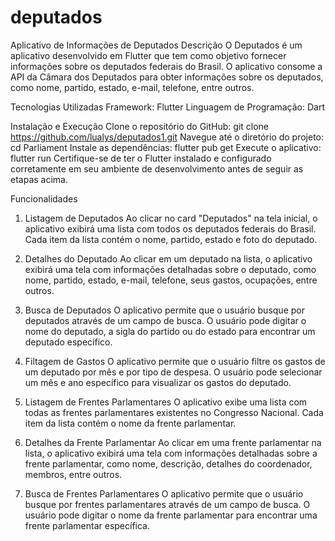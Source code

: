 # deputados
Aplicativo de Informações de Deputados
Descrição
O Deputados é um aplicativo desenvolvido em Flutter que tem como objetivo fornecer informações sobre os deputados federais do Brasil. O aplicativo consome a API da Câmara dos Deputados para obter informações sobre os deputados, como nome, partido, estado, e-mail, telefone, entre outros.

Tecnologias Utilizadas
Framework: Flutter
Linguagem de Programação: Dart

Instalação e Execução
Clone o repositório do GitHub:
git clone https://github.com/lualys/deputados1.git
Navegue até o diretório do projeto:
cd Parliament
Instale as dependências:
flutter pub get
Execute o aplicativo:
flutter run
Certifique-se de ter o Flutter instalado e configurado corretamente em seu ambiente de desenvolvimento antes de seguir as etapas acima.

Funcionalidades
1. Listagem de Deputados
Ao clicar no card "Deputados" na tela inicial, o aplicativo exibirá uma lista com todos os deputados federais do Brasil. Cada item da lista contém o nome, partido, estado e foto do deputado.

2. Detalhes do Deputado
Ao clicar em um deputado na lista, o aplicativo exibirá uma tela com informações detalhadas sobre o deputado, como nome, partido, estado, e-mail, telefone, seus gastos, ocupações, entre outros.

3. Busca de Deputados
O aplicativo permite que o usuário busque por deputados através de um campo de busca. O usuário pode digitar o nome do deputado, a sigla do partido ou do estado para encontrar um deputado específico.

4. Filtagem de Gastos
O aplicativo permite que o usuário filtre os gastos de um deputado por mês e por tipo de despesa. O usuário pode selecionar um mês e ano específico para visualizar os gastos do deputado.

5. Listagem de Frentes Parlamentares
O aplicativo exibe uma lista com todas as frentes parlamentares existentes no Congresso Nacional. Cada item da lista contém o nome da frente parlamentar.

6. Detalhes da Frente Parlamentar
Ao clicar em uma frente parlamentar na lista, o aplicativo exibirá uma tela com informações detalhadas sobre a frente parlamentar, como nome, descrição, detalhes do coordenador, membros, entre outros.

7. Busca de Frentes Parlamentares
O aplicativo permite que o usuário busque por frentes parlamentares através de um campo de busca. O usuário pode digitar o nome da frente parlamentar para encontrar uma frente parlamentar específica.

 
